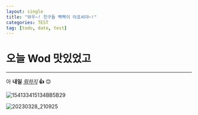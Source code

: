```yaml
---
layout: single
title: "와우~! 친구들 빡빡이 아죠씨야~!"
categories: TEST
tag: [todo, date, test]
---
```


# 오늘 Wod 맛있었고

---

아 **내일** <u>_뭐하지_</u> **👍** 😊


![154133415134BB5B29](https://user-images.githubusercontent.com/58872932/229145879-5471571b-a781-4f38-a849-cc01264bf410.jpg)




![20230328_210925](https://user-images.githubusercontent.com/58872932/229145843-4b3a0328-ae2b-4056-be19-7f21bce2189a.jpg)
